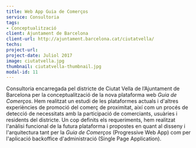 ```yaml
---
title: Web App Guia de Comerços
service: Consultoria
tags:
- Conceptualització
client: Ajuntament de Barcelona
client-url: http://ajuntament.barcelona.cat/ciutatvella/
techs:
project-url:
project-date: Juliol 2017
image: ciutatvella.jpg
thumbnail: ciutatvella-thumbnail.jpg
modal-id: 11
---
```

Consultoria encarregada pel districte de Ciutat Vella de l’Ajuntament de Barcelona per la conceptualització de la nova plataforma web *Guia de Comerços*. Hem realitzat un estudi de les plataformes actuals i d'altres experiències de promoció del comerç de proximitat, així com un procés de detecció de necessitats amb la participació de comerciants, usuàries i residents del districte. Un cop definits els requeriments, hem realitzat l'anàlisi funcional de la futura plataforma i propostes en quant al disseny i l'arquitectura tant per la *Guia de Comerços* (Progressive Web App) com per l'aplicació backoffice d'administració (Single Page Application).
